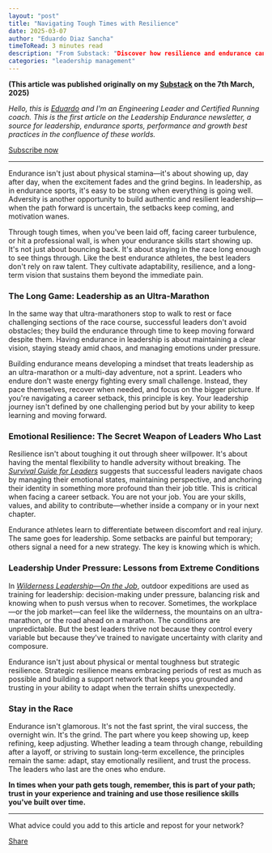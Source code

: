 ```yaml
---
layout: "post"
title: "Navigating Tough Times with Resilience"
date: 2025-03-07
author: "Eduardo Diaz Sancha"
timeToRead: 3 minutes read
description: "From Substack: "Discover how resilience and endurance can empower leaders to navigate tough times, drawing parallels between leadership and endurance sports.""
categories: "leadership management"
---
```


__(This article was published originally on my [Substack](https://leadershipendurance.substack.com) on the 7th March, 2025)__

_Hello, this is [Eduardo](https://www.linkedin.com/in/edsancha) and I'm an Engineering Leader and Certified Running coach. This is the first article on the Leadership Endurance newsletter, a source for leadership, endurance sports, performance and growth best practices in the confluence of these worlds._

[Subscribe now](https://leadershipendurance.substack.com/subscribe?)

---

Endurance isn't just about physical stamina—it's about showing up, day after day, when the excitement fades and the grind begins. In leadership, as in endurance sports, it's easy to be strong when everything is going well. Adversity is another opportunity to build authentic and resilient leadership—when the path forward is uncertain, the setbacks keep coming, and motivation wanes.

Through tough times, when you've been laid off, facing career turbulence, or hit a professional wall, is when your endurance skills start showing up. It's not just about bouncing back. It's about staying in the race long enough to see things through. Like the best endurance athletes, the best leaders don't rely on raw talent. They cultivate adaptability, resilience, and a long-term vision that sustains them beyond the immediate pain.

### **The Long Game: Leadership as an Ultra-Marathon**

In the same way that ultra-marathoners stop to walk to rest or face challenging sections of the race course, successful leaders don't avoid obstacles; they build the endurance through time to keep moving forward despite them. Having endurance in leadership is about maintaining a clear vision, staying steady amid chaos, and managing emotions under pressure.

Building endurance means developing a mindset that treats leadership as an ultra-marathon or a multi-day adventure, not a sprint. Leaders who endure don't waste energy fighting every small challenge. Instead, they pace themselves, recover when needed, and focus on the bigger picture. If you're navigating a career setback, this principle is key. Your leadership journey isn't defined by one challenging period but by your ability to keep learning and moving forward.

### **Emotional Resilience: The Secret Weapon of Leaders Who Last**

Resilience isn't about toughing it out through sheer willpower. It's about having the mental flexibility to handle adversity without breaking. The _[Survival Guide for Leaders](https://hbr.org/2002/06/a-survival-guide-for-leaders)_ suggests that successful leaders navigate chaos by managing their emotional states, maintaining perspective, and anchoring their identity in something more profound than their job title. This is critical when facing a career setback. You are not your job. You are your skills, values, and ability to contribute—whether inside a company or in your next chapter.

Endurance athletes learn to differentiate between discomfort and real injury. The same goes for leadership. Some setbacks are painful but temporary; others signal a need for a new strategy. The key is knowing which is which.

### **Leadership Under Pressure: Lessons from Extreme Conditions**

In _[Wilderness Leadership—On the Job](https://hbr.org/2012/04/wilderness-leadership-on-the-job)_, outdoor expeditions are used as training for leadership: decision-making under pressure, balancing risk and knowing when to push versus when to recover. Sometimes, the workplace—or the job market—can feel like the wilderness, the mountains on an ultra-marathon, or the road ahead on a marathon. The conditions are unpredictable. But the best leaders thrive not because they control every variable but because they've trained to navigate uncertainty with clarity and composure.

Endurance isn't just about physical or mental toughness but strategic resilience. Strategic resilience means embracing periods of rest as much as possible and building a support network that keeps you grounded and trusting in your ability to adapt when the terrain shifts unexpectedly.

### **Stay in the Race**

Endurance isn't glamorous. It's not the fast sprint, the viral success, the overnight win. It's the grind. The part where you keep showing up, keep refining, keep adjusting. Whether leading a team through change, rebuilding after a layoff, or striving to sustain long-term excellence, the principles remain the same: adapt, stay emotionally resilient, and trust the process. The leaders who last are the ones who endure.

**In times when your path gets tough, remember, this is part of your path; trust in your experience and training and use those resilience skills you've built over time.**

---

What advice could you add to this article and repost for your network?

[Share](https://leadershipendurance.substack.com/p/navigating-tough-times-with-resilience?utm_source=substack&utm_medium=email&utm_content=share&action=share) 